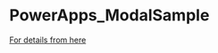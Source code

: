 # PowerApps_ModalSample

[For details
from here](https://qiita.com/github129/items/e062539cdaf46c454137)
